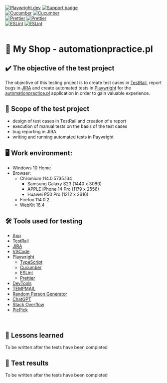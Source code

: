 [![Playwright.dev](https://img.shields.io/badge/Documentation-Playwright-1c8620.svg?logo=playwright)](https://playwright.dev/docs/intro)
[![Support badge](https://img.shields.io/badge/GitHub-Playwright-1c8620.svg?logo=github)](https://github.com/microsoft/playwright/tree/main) 
<br>
[![Cucumber](https://img.shields.io/badge/Documentation-Cucumber-23d96c.svg?logo=Cucumber)](https://cucumber.io/)
[![Cucumber](https://img.shields.io/badge/GitHub-Cucumber-23d96c.svg?logo=github)](https://github.com/cucumber)
<br>
[![Prettier](https://img.shields.io/badge/Documentation-Prettier-f7ba3e.svg?logo=prettier)](https://prettier.io/docs/en/index.html)
[![Prettier](https://img.shields.io/badge/GitHub-Prettier-f7ba3e.svg?logo=github)](https://github.com/prettier/prettier)
<br>
[![ESLint](https://img.shields.io/badge/Documentation-ESLint-4b32c3.svg?logo=eslint)](https://eslint.org/docs/latest/)
[![ESLint](https://img.shields.io/badge/GitHub-ESLint-4b32c3.svg?logo=github)](https://github.com/eslint/eslint)
<br><br>

# :shopping_cart: My Shop - automationpractice.pl

## :heavy_check_mark: The objective of the test project

The objective of this testing project is to create test cases in [TestRail](), report bugs in [JIRA]() and create automated tests in [Playwright]() for the [automationpractice.pl](http://www.automationpractice.pl/) application in order to gain valuable experience. 

## :memo: Scope of the test project

- design of test cases in TestRail and creation of a report
- execution of manual tests on the basis of the test cases 
- bug reporting in JIRA
- writing and running automated tests in Paywright

## :desktop_computer: Work environment:
- Windows 10 Home
- Browser:
    - Chromium 114.0.5735.134
        - Samsung Galaxy S23 (1440 x 3080)
        - APPLE iPhone 14 Pro (1179 x 2556)
        - Huawei P50 Pro (1212 x 2616)
    - Firefox 114.0.2
    - WebKit 16.4

## :hammer_and_wrench: Tools used for testing

- [App](http://www.automationpractice.pl/)
- [TestRail](https://www.testrail.com/)
- [JIRA](https://www.atlassian.com/pl/software/jira/)
- [VSCode](https://code.visualstudio.com/)
- [Playwright](https://playwright.dev/)
    - [TypeScript](https://www.typescriptlang.org/)
    - [Cucumber](https://codecept.io/)
    - [ESLint](https://eslint.org/docs/latest/)
    - [Prettier](https://prettier.io/docs/en/index.html)
- [DevTools]()
- [TEMPMAIL](https://temp-mail.org/pl/)
- [Random Person Generator](https://devskiller.com/datafairy/#/person)
- [ChatGPT](https://chat.openai.com/)
- [Stack Overflow](https://stackoverflow.com/)
- [PicPick](https://picpick.app/)

<br>

## :construction: Lessons learned
To be written after the tests have been completed

## :construction: Test results
To be written after the tests have been completed